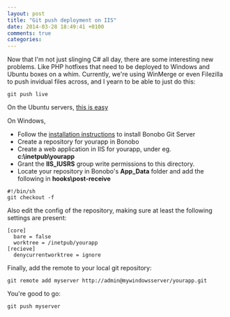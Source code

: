 ```yaml
---
layout: post
title: "Git push deployment on IIS"
date: 2014-03-28 18:49:41 +0100
comments: true
categories: 
---
```


Now that I'm not just slinging C# all day, there are some interesting new problems. 
Like PHP hotfixes that need to be deployed to Windows and Ubuntu boxes on a whim. 
Currently, we're using WinMerge or even Filezilla to push invidual files across, and I yearn to be able to just do this:

`git push live `

On the Ubuntu servers, [this is easy](http://mikeeverhart.net/git/using-git-to-deploy-code/)

On Windows, 

- Follow the [installation instructions](http://bonobogitserver.com/install/) to install Bonobo Git Server 
- Create a repository for yourapp in Bonobo
- Create a web application in IIS for yourapp, under eg. **c:\inetpub\yourapp**
- Grant the **IIS_IUSRS** group write permissions to this directory.
- Locate your repository in Bonobo's **App_Data** folder and add the following in **hooks\post-receive**

```
#!/bin/sh
git checkout -f  
```

Also edit the config of the repository, making sure at least the following settings are present:

```
[core]
  bare = false
  worktree = /inetpub/yourapp
[recieve]
  denycurrentworktree = ignore
```

Finally, add the remote to your local git repository: 

` git remote add myserver http://admin@mywindowsserver/yourapp.git `

You're good to go:

` git push myserver `

